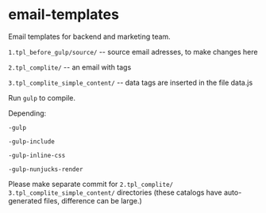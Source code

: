 # email-templates
Email templates for backend and marketing team. <br>

`1.tpl_before_gulp/source/` -- source email adresses, to make changes here

`2.tpl_complite/` -- an email with tags

`3.tpl_complite_simple_content/` -- data tags are inserted in the file data.js

Run `gulp` to compile.


Depending:
```
-gulp

-gulp-include

-gulp-inline-css

-gulp-nunjucks-render
```

Please make separate commit for `2.tpl_complite/` `3.tpl_complite_simple_content/` directories
(these catalogs have auto-generated files, difference can be large.)